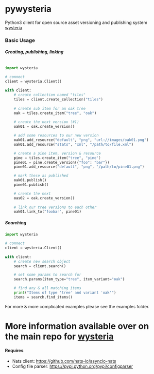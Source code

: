 # pywysteria

Python3 client for open source asset versioning and publishing system [wysteria](https://github.com/voidshard/wysteria)


### Basic Usage
##### Creating, publishing, linking
```python

import wysteria

# connect
client = wysteria.Client()
    
with client:
    # create collection named "tiles"    
    tiles = client.create_collection("tiles")
    
    # create sub item for an oak tree
    oak = tiles.create_item("tree", "oak")
    
    # create the next version (#1)
    oak01 = oak.create_version()

    # add some resources to our new version
    oak01.add_resource("default", "png", "url://images/oak01.png")
    oak01.add_resource("stats", "xml", "/path/to/file.xml")

    # create a pine item, version & resource
    pine = tiles.create_item("tree", "pine")
    pine01 = pine.create_version({"foo": "bar"})
    pine01.add_resource("default", "png", "/path/to/pine01.png")

    # mark these as published
    oak01.publish()
    pine01.publish()

    # create the next 
    oas02 = oak.create_version()
    
    # link our tree versions to each other
    oak01.link_to("foobar", pine01)
```    

##### Searching
```python
import wysteria

# connect
client = wysteria.Client()
    
with client:
    # create new search object
    search = client.search()

    # set some params to search for
    search.params(item_type="tree", item_variant="oak")

    # find any & all matching items
    print("Items of type 'tree' and variant 'oak'")
    items = search.find_items()
```

For more & more complicated examples please see the examples folder. 

More information available over on the main repo for [wysteria](https://github.com/voidshard/wysteria)
=======


#### Requires

- Nats client: https://github.com/nats-io/asyncio-nats
- Config file parser: https://pypi.python.org/pypi/configparser
